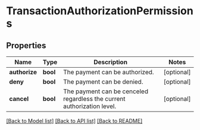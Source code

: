 # TransactionAuthorizationPermissions

## Properties
Name | Type | Description | Notes
------------ | ------------- | ------------- | -------------
**authorize** | **bool** | The payment can be authorized. | [optional] 
**deny** | **bool** | The payment can be denied. | [optional] 
**cancel** | **bool** | The payment can be cenceled regardless the current authorization level. | [optional] 

[[Back to Model list]](../../README.md#documentation-for-models) [[Back to API list]](../../README.md#documentation-for-api-endpoints) [[Back to README]](../../README.md)

